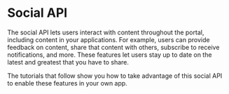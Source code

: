 # Social API [](id=social-api)

The social API lets users interact with content throughout the portal, including
content in your applications. For example, users can provide feedback on
content, share that content with others, subscribe to receive notifications, and
more. These features let users stay up to date on the latest and greatest that
you have to share. 

The tutorials that follow show you how to take advantage of this social API to 
enable these features in your own app. 
